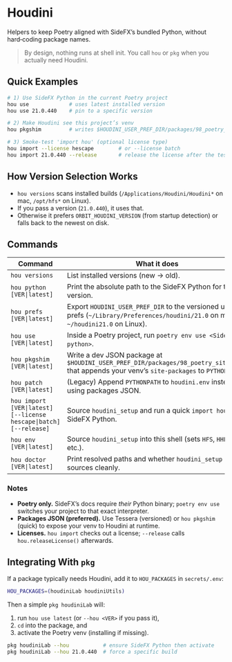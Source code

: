 # Houdini

Helpers to keep Poetry aligned with SideFX’s bundled Python, without hard‑coding package names.

> By design, nothing runs at shell init. You call `hou` or `pkg` when you actually need Houdini.

## Quick Examples

```sh
# 1) Use SideFX Python in the current Poetry project
hou use             # uses latest installed version
hou use 21.0.440    # pin to a specific version

# 2) Make Houdini see this project’s venv
hou pkgshim         # writes $HOUDINI_USER_PREF_DIR/packages/98_poetry_site.json

# 3) Smoke-test 'import hou' (optional license type)
hou import --license hescape        # or --license batch
hou import 21.0.440 --release       # release the license after the test
```

## How Version Selection Works

- `hou versions` scans installed builds (`/Applications/Houdini/Houdini*` on mac, `/opt/hfs*` on Linux).
- If you pass a version (`21.0.440`), it uses that.
- Otherwise it prefers `ORBIT_HOUDINI_VERSION` (from startup detection) or falls back to the newest on disk.

## Commands

| Command | What it does |
|---|---|
| `hou versions` | List installed versions (new → old). |
| `hou python  [VER\|latest]` | Print the absolute path to the SideFX Python for that version. |
| `hou prefs   [VER\|latest]` | Export `HOUDINI_USER_PREF_DIR` to the versioned user prefs (`~/Library/Preferences/houdini/21.0` on mac; `~/houdini21.0` on Linux). |
| `hou use     [VER\|latest]` | Inside a Poetry project, run `poetry env use <SideFX-python>`. |
| `hou pkgshim [VER\|latest]` | Write a dev JSON package at `$HOUDINI_USER_PREF_DIR/packages/98_poetry_site.json` that appends your venv’s `site-packages` to `PYTHONPATH`. |
| `hou patch   [VER\|latest]` | (Legacy) Append `PYTHONPATH` to `houdini.env` instead of using packages JSON. |
| `hou import  [VER\|latest] [--license hescape\|batch] [--release]` | Source `houdini_setup` and run a quick `import hou` using SideFX Python. |
| `hou env     [VER\|latest]` | Source `houdini_setup` into this shell (sets `HFS`, `HHP`, etc.). |
| `hou doctor  [VER\|latest]` | Print resolved paths and whether `houdini_setup` sources cleanly. |

### Notes

- **Poetry only.** SideFX’s docs require *their* Python binary; `poetry env use` switches your project to that exact interpreter.
- **Packages JSON (preferred).** Use Tessera (versioned) or `hou pkgshim` (quick) to expose your venv to Houdini at runtime.
- **Licenses.** `hou import` checks out a license; `--release` calls `hou.releaseLicense()` afterwards.

## Integrating With `pkg`

If a package typically needs Houdini, add it to `HOU_PACKAGES` in `secrets/.env`:

```sh
HOU_PACKAGES=(houdiniLab houdiniUtils)
```

Then a simple `pkg houdiniLab` will:

1) run `hou use latest` (or `--hou <VER>` if you pass it),
2) `cd` into the package, and
3) activate the Poetry venv (installing if missing).

```sh
pkg houdiniLab --hou           # ensure SideFX Python then activate
pkg houdiniLab --hou 21.0.440  # force a specific build
```
